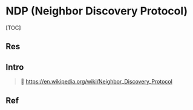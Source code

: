 # NDP (Neighbor Discovery Protocol)

[TOC]



## Res


## Intro
> 🔗 https://en.wikipedia.org/wiki/Neighbor_Discovery_Protocol




## Ref

